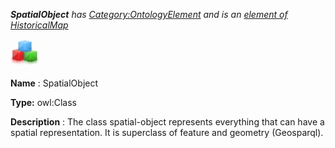 ___SpatialObject__ 
 has
 [Category:OntologyElement](../../Category/OntologyElement "Category:OntologyElement") 
 and is an
 [element of](../../Property/ElementOf "Property:ElementOf") 
[HistoricalMap](../../Submissions/HistoricalMap "Submissions:HistoricalMap")_




  





[![Class](../images/thumb/2/27/Class.gif/45px-Class.gif)](../../Image/Class.gif "Class")


__Name__ 
 : SpatialObject
 



__Type:__ 
 owl:Class
 



__Description__ 
 : The class spatial-object represents everything that can have a spatial representation. It is superclass of feature and geometry (Geosparql).